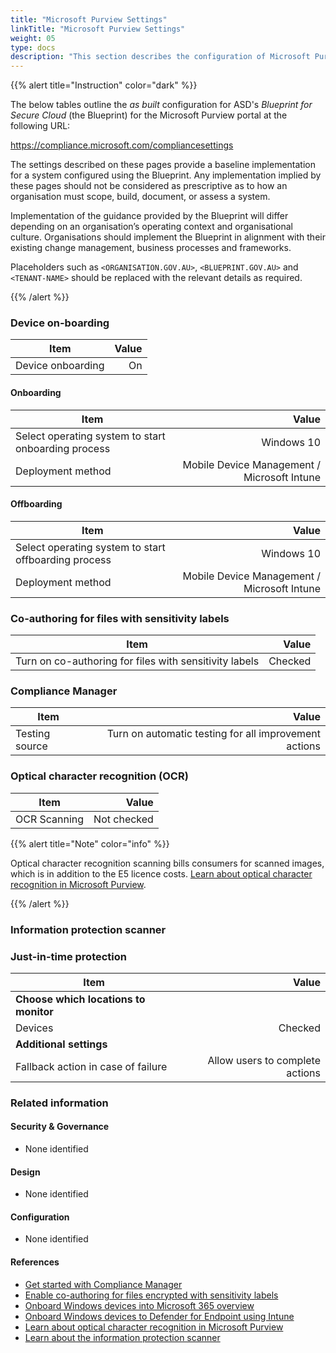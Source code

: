 ```yaml
---
title: "Microsoft Purview Settings"
linkTitle: "Microsoft Purview Settings"
weight: 05
type: docs
description: "This section describes the configuration of Microsoft Purview associated with systems built according to the guidance provided by ASD's Blueprint for Secure Cloud."
---
```


{{% alert title="Instruction" color="dark" %}}

The below tables outline the *as built* configuration for ASD's *Blueprint for Secure Cloud* (the Blueprint) for the Microsoft Purview portal at the following URL:

<https://compliance.microsoft.com/compliancesettings>

The settings described on these pages provide a baseline implementation for a system configured using the Blueprint. Any implementation implied by these pages should not be considered as prescriptive as to how an organisation must scope, build, document, or assess a system.

Implementation of the guidance provided by the Blueprint will differ depending on an organisation’s operating context and organisational culture. Organisations should implement the Blueprint in alignment with their existing change management, business processes and frameworks.

Placeholders such as `<ORGANISATION.GOV.AU>`, `<BLUEPRINT.GOV.AU>` and `<TENANT-NAME>` should be replaced with the relevant details as required.

{{% /alert %}}

### Device on-boarding

| Item              | Value |
| ----------------- | ----: |
| Device onboarding |    On |

#### Onboarding

| Item                                                |                                       Value |
| --------------------------------------------------- | ------------------------------------------: |
| Select operating system to start onboarding process |                                  Windows 10 |
| Deployment method                                   | Mobile Device Management / Microsoft Intune |

#### Offboarding

| Item                                                 |                                       Value |
| ---------------------------------------------------- | ------------------------------------------: |
| Select operating system to start offboarding process |                                  Windows 10 |
| Deployment method                                    | Mobile Device Management / Microsoft Intune |

### Co-authoring for files with sensitivity labels

| Item                                                   |   Value |
| ------------------------------------------------------ | ------: |
| Turn on co-authoring for files with sensitivity labels | Checked |

### Compliance Manager

| Item           |                                                                    Value |
| -------------- | -----------------------------------------------------------------------: |
| Testing source | Turn on automatic testing for all improvement actions |

### Optical character recognition (OCR)

| Item         |       Value |
| ------------ | ----------: |
| OCR Scanning | Not checked |

{{% alert title="Note" color="info" %}}

Optical character recognition scanning bills consumers for scanned images, which is in addition to the E5 licence costs. [Learn about optical character recognition in Microsoft Purview](https://learn.microsoft.com/purview/ocr-learn-about#workflow-at-a-glance).

{{% /alert %}}

### Information protection scanner

### Just-in-time protection

| Item                                  |                           Value |
| ------------------------------------- | ------------------------------: |
| **Choose which locations to monitor** |                                 |
| Devices                               |                         Checked |
| **Additional settings**               |                                 |
| Fallback action in case of failure    | Allow users to complete actions |

### Related information

#### Security & Governance

* None identified
  
#### Design

* None identified
  
#### Configuration

* None identified

#### References

* [Get started with Compliance Manager](https://learn.microsoft.com/purview/compliance-manager-setup)
* [Enable co-authoring for files encrypted with sensitivity labels](https://learn.microsoft.com/purview/sensitivity-labels-coauthoring)
* [Onboard Windows devices into Microsoft 365 overview](https://learn.microsoft.com/purview/device-onboarding-overview)
* [Onboard Windows devices to Defender for Endpoint using Intune](https://learn.microsoft.com/microsoft-365/security/defender-endpoint/configure-endpoints-mdm)
* [Learn about optical character recognition in Microsoft Purview](https://learn.microsoft.com/purview/ocr-learn-about)
* [Learn about the information protection scanner](https://learn.microsoft.com/purview/deploy-scanner)

